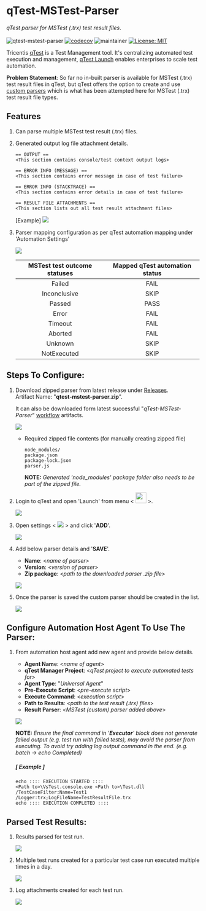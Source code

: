 # **qTest-MSTest-Parser**
*qTest parser for MSTest (.trx) test result files*. </br></br>
![qtest-mstest-parser](https://github.com/abhinavminhas/qtest-mstest-parser/actions/workflows/build.yml/badge.svg)
[![codecov](https://codecov.io/gh/abhinavminhas/qtest-mstest-parser/branch/main/graph/badge.svg?token=JZRDLOU856)](https://codecov.io/gh/abhinavminhas/qtest-mstest-parser)
![maintainer](https://img.shields.io/badge/Creator/Maintainer-abhinavminhas-e65c00)
[![License: MIT](https://img.shields.io/badge/License-MIT-blue.svg)](https://opensource.org/licenses/MIT)

Tricentis [qTest](https://www.tricentis.com/products/unified-test-management-qtest/) is a Test Management tool. It's centralizing automated test execution and management, [qTest Launch](https://www.tricentis.com/resources/qtest-launch-test-automation-management/) enables enterprises to scale test automation.

**Problem Statement**: So far no in-built parser is available for MSTest (.trx) test result files in qTest, but qTest offers the option to create and use [custom parsers](https://documentation.tricentis.com/qtest/od/en/content/launch/automation_host/universal_agent/parsers/develop_custom_test_result_parser_for_universal_agent.htm) which is what has been attempted here for MSTest (.trx) test result file types. </br>

## Features

1. Can parse multiple MSTest test result (.trx) files.
2. Generated output log file attachment details.
   ````
   == OUTPUT == 
   <This section contains console/test context output logs>

   == ERROR INFO (MESSAGE) == 
   <This section contains error message in case of test failure>

   == ERROR INFO (STACKTRACE) == 
   <This section contains error details in case of test failure>
   
   == RESULT FILE ATTACHMENTS == 
   <This section lists out all test result attachment files>
   ````
   [Example]
   <img src="https://user-images.githubusercontent.com/17473202/137570712-1c16433a-f2be-45c9-a857-dd9764a9a915.png" > </img>
3. Parser mapping configuration as per qTest automation mapping under 'Automation Settings'

   <img src="https://user-images.githubusercontent.com/17473202/137570732-af07827f-2519-47bb-bbe3-fe5abf30db0c.png" > </img>

   | MSTest test outcome statuses | Mapped qTest automation status |
   | :---: | :---: |
   | Failed | FAIL |
   | Inconclusive | SKIP |
   | Passed | PASS |
   | Error | FAIL |
   | Timeout | FAIL |
   | Aborted | FAIL |
   | Unknown | SKIP |
   | NotExecuted | SKIP |

## Steps To Configure:

1. Download zipped parser from latest release under [Releases](https://github.com/abhinavminhas/qtest-mstest-parser/releases).  
   Artifact Name: "**qtest-mstest-parser.zip**".  

   It can also be downloaded form latest successful "*qTest-MSTest-Parser*" [workflow](https://github.com/abhinavminhas/qtest-mstest-parser/actions/workflows/main.yml) artifacts.

   <img src="https://user-images.githubusercontent.com/17473202/137570746-b66adc87-a5ce-4a6c-a2d9-427066c23689.png" > </img>

   - Required zipped file contents (for manually creating zipped file)
        ```
        node_modules/
        package.json
        package-lock.json
        parser.js
        ```

      **NOTE:** *Generated 'node_modules' package folder also needs to be part of the zipped file.*

2. Login to qTest and open 'Launch' from menu < <img src="https://user-images.githubusercontent.com/17473202/137571224-165dc5a7-f75f-427e-9432-660679b72578.png" width ="28px"> </img> >.

   <img src="https://user-images.githubusercontent.com/17473202/137571310-d26392b2-6e7f-4cc4-9d9a-d9b6550746f6.png"> </img>

3. Open settings < <img src="https://user-images.githubusercontent.com/17473202/137571346-bf8ded0f-e1d0-40d2-b4bb-eda65c053388.png"> </img> > and click '**ADD**'.

   <img src="https://user-images.githubusercontent.com/17473202/137571400-6164641f-a2e5-4b16-9fdd-258eabe1e98a.png"> </img>

4. Add below parser details and '**SAVE**'.
    - **Name**: <*name of parser*>
    - **Version**: <*version of parser*>
    - **Zip package**: <*path to the downloaded parser .zip file*> </br>

   <img src="https://user-images.githubusercontent.com/17473202/137571410-84d5d2e3-7441-4f5b-844b-312d4fe67f9b.png"> </img>

5. Once the parser is saved the custom parser should be created in the list.

   <img src="https://user-images.githubusercontent.com/17473202/137571422-5622c78e-19b6-4044-bd44-a419d3d2e4b5.png"> </img>

## Configure Automation Host Agent To Use The Parser:

1. From automation host agent add new agent and provide below details.
   - **Agent Nam**e: <*name of agent*>
   - **qTest Manager Project**: <*qTest project to execute automated tests for*>
   - **Agent Type**: "*Universal Agent*"
   - **Pre-Execute Script**: <*pre-execute script*>
   - **Execute Command**: <*execution script*>
   - **Path to Results**: <*path to the test result (.trx) files*>
   - **Result Parser**: <*MSTest (custom) parser added above*> </br>
   
   <img src="https://user-images.githubusercontent.com/17473202/137571430-0786f5f5-2a5c-4794-b261-89a0134c797c.png"> </img>

   **NOTE:** *Ensure the final command in '_**Executor**_' block does not generate failed output (e.g. test run with failed tests), may avoid the parser from executing. To avoid try adding log output command in the end. (e.g. batch -> echo Completed)*
      ##### [ Example ] #####
      ```
      echo :::: EXECUTION STARTED ::::
      <Path to>\VsTest.console.exe <Path to>\Test.dll /TestCaseFilter:Name=Test1 /Logger:trx;LogFileName=TestResultFile.trx
      echo :::: EXECUTION COMPLETED ::::
      ```

## Parsed Test Results:

1. Results parsed for test run.
   
   <img src="https://user-images.githubusercontent.com/17473202/137571439-421c7867-2ad3-4902-83b7-30a3a4ebbed6.png"> </img>

2. Multiple test runs created for a particular test case run executed multiple times in a day.
   
   <img src="https://user-images.githubusercontent.com/17473202/137571445-4682af87-b8f9-4027-b678-ac95880bb541.png"> </img>

3. Log attachments created for each test run.
   
   <img src="https://user-images.githubusercontent.com/17473202/137571457-9ad19b2e-1a8b-4579-aa46-1339bbf87ff6.png"> </img>
